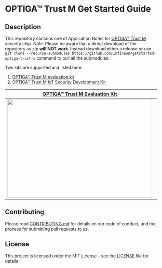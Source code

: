 # OPTIGA&trade; Trust M Get Started Guide

## Description

This repository contains one of Application Notes for [OPTIGA™ Trust M](https://github.com/Infineon/optiga-trust-m) security chip.
Note: Please be aware that a direct download of the repository as zip **will NOT work**. Instead download either a release or use `git clone --recurse-submodules https://github.com/Infineon/getstarted-optiga-trust-m` command to pull all the submodules. 

Two kits are supported and listed here: 

1. [OPTIGA™ Trust M evaluation kit](https://www.infineon.com/cms/de/product/evaluation-boards/optiga-trust-m-eval-kit/)
2. [OPTIGA™ Trust M IoT Security Development Kit](https://www.infineon.com/cms/en/product/evaluation-boards/optiga-trust-m-iot-kit/)

| [OPTIGA&trade; Trust M Evaluation Kit](xmc4800_evaluation_kit/README.md) | [OPTIGA&trade; Trust M IoT Security Development Kit](psoc62_secure_development_kit/README.md) |
|     :---:      |     :---:      |
| <a href="xmc4800_evaluation_kit/README.md"><img src="https://github.com/Infineon/Assets/raw/master/Pictures/OPTIGA_Trust_M_Eval_Kit%2002.jpg" width="480" height="326"></a>   | <a href="psoc62_secure_development_kit/README.md"><img src="https://github.com/Infineon/Assets/raw/master/Pictures/optiga_trust_iot_secdevkit.png" width="480" height="318"></a>     |

## Contributing
Please read [CONTRIBUTING.md](CONTRIBUTING.md) for details on our code of conduct, and the process for submitting pull requests to us.

## License
This project is licensed under the MIT License - see the [LICENSE](LICENSE) file for details
